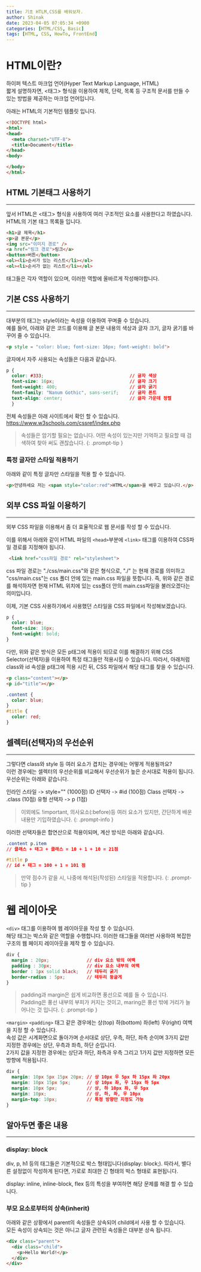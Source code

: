 ```yaml
---
title: 기초 HTLM,CSS를 배워보자.
author: Shinak
date: 2023-04-05 07:05:34 +0900
categories: [HTML/CSS, Basic]
tags: [HTML, CSS, HowTo, FrontEnd]
---
```


# HTML이란?

하이퍼 텍스트 마크업 언어(Hyper Text Markup Language, HTML)  
짧게 설명하자면, \<태그\> 형식을 이용하여 제목, 단락, 목록 등 구조적 문서를 만들 수 있는 방법을 제공하는 마크업 언어입니다.

아래는 HTML의 기본적인 템플릿 입니다.

```HTML
<!DOCTYPE html>
<html>
<head>
  <meta charset="UTF-8">
  <title>Document</title>
</head>
<body>

</body>
</html>
```

## HTML 기본태그 사용하기

<hr>

앞서 HTML은 \<태그\> 형식을 사용하여 여러 구조적인 요소를 사용한다고 하였습니다.  
HTML의 기본 태그 목록들 입니다.

```HTML
<h1>글 제목</h1>
<p>글 본문</p>
<img src="이미지 경로" />
<a href="링크 경로">링크</a>
<button>버튼</button>
<ol><li>순서가 있는 리스트</li></ol>
<ol><li>순서가 없는 리스트</li></ol>
```

태그들은 각자 역할이 있으며, 이러한 역할에 올바르게 작성해야합니다.

## 기본 CSS 사용하기

<hr>

대부분의 태그는 style이라는 속성을 이용하여 꾸며줄 수 있습니다.  
예를 들어, 아래와 같은 코드를 이용해 글 본문 내용의 색상과 글자 크기, 글자 굵기를 바꾸어 줄 수 있습니다.

```HTML
<p style = "color: blue; font-size: 16px; font-weight: bold">

```

글자에서 자주 사용되는 속성들은 다음과 같습니다.

```CSS
p {
  color: #333;                                // 글자 색상
  font-size: 16px;                            // 글자 크기
  font-weight: 400;                           // 글자 굵기
  font-family: "Nanum Gothic", sans-serif;    // 글자 폰트
  text-align: center;                         // 글자 가운데 정렬
  }
```

전체 속성들은 아래 사이트에서 확인 할 수 있습니다.  
https://www.w3schools.com/cssref/index.php

> 속성들은 암기할 필요는 없습니다. 어떤 속성이 있는지만 기억하고 필요할 때 검색하여 찾아 써도 괜찮습니다.
> {: .prompt-tip }

### 특정 글자만 스타일 적용하기

아래와 같이 특정 글자만 스타일을 적용 할 수 있습니다.

```HTML
<p>안녕하세요 저는 <span style="color:red">HTML</span>을 배우고 있습니다.</p>
```

## 외부 CSS 파일 이용하기

<hr>
외부 CSS 파일을 이용해서 좀 더 효율적으로 웹 문서를 작성 할 수 있습니다.

이를 위해서 아래와 같이 HTML 파일의 `<head>`부분에 `<link>` 태그를 이용하여 CSS파일 경로를 지정해야 됩니다.

```HTML
 <link href="css파일 경로" rel="stylesheet">
```

css 파일 경로는 "./css/main.css"와 같은 형식으로, "./" 는 현재 경로를 의미하고 "css/main.css"는 css 폴더 안에 있는 main.css 파일을 뜻합니다.
즉, 위와 같은 경로를 해석하자면 현재 HTML 위치에 있는 css폴더 안의 main.css파일을 불러오겠다는 의미입니다.

이제, 기본 CSS 사용하기에서 사용했던 스타일을 CSS 파일에서 작성해보겠습니다.

```CSS
p {
  color: blue;
  font-size: 16px;
  font-weight: bold;
}
```

다만, 위와 같은 방식은 모든 p태그에 적용이 되므로 이를 해결하기 위해 CSS Selector(선택자)을 이용하여 특정 태그들만 적용시킬 수 있습니다.
따라서, 아래처럼 class와 id 속성을 p태그에 적용 시킨 뒤, CSS 파일에서 해당 태그를 찾을 수 있습니다.

```HTML
<p class="content"></p>
<p id="title"></p>
```

```CSS
.content {
  color: blue;
}
#title {
  color: red;
}
```

## 셀렉터(선택자)의 우선순위

<hr>

그렇다면 class와 style 등 여러 요소가 겹치는 경우에는 어떻게 적용될까요?  
이런 경우에는 셀렉터의 우선순위를 비교해서 우선순위가 높은 순서대로 적용이 됩니다.  
우선순위는 아래와 같습니다.

인라인 스타일 -> style="" (1000점)
ID 선택자 -> #id (100점)
Class 선택자 -> .class (10점)
유형 선택자 -> p (1점)

> 이외에도 !important, 의사요소(:before)등 여러 요소가 있지만, 간단하게 배운 내용만 기입하였습니다.
> {: .prompt-info }

이러한 선택자들은 합연산으로 적용이되며, 계산 방식은 아래와 같습니다.

```CSS
.content p.item
// 클래스 + 태그 + 클래스 = 10 + 1 + 10 = 21점

#title p
// id + 태그 = 100 + 1 = 101 점

```

> 만약 점수가 같을 시, 나중에 해석된(작성된) 스타일을 적용합니다.
> {: .prompt-tip }

# 웹 레이아웃

`<div>` 태그를 이용하여 웹 레이아웃을 작성 할 수 있습니다.  
해당 태그는 박스와 같은 역할을 수행합니다. 이러한 태그들을 여러번 사용하여 복잡한 구조의 웹 페이지 레이아웃을 제작 할 수 있습니다.

```CSS
div {
  margin : 20px;              // div 요소 밖의 여백
  padding : 30px;             // div 요소 내부의 여백
  border : 1px solid black;   // 테두리 굵기
  border-radius : 5px;        // 테두리 둥글게
}
```

> padding과 margin은 쉽게 비교하면 풍선으로 예를 들 수 있습니다.  
> Padding은 풍선 내부의 부피가 커지는 것이고, maring은 풍선 밖에 거리가 늘어나는 것 입니다.
> {: .prompt-tip }

`<margin>` `<padding>` 태그 같은 경우에는 상(top) 하(bottom) 좌(left) 우(right) 여백을 지정 할 수 있습니다.  
속성 값은 시계화면으로 돌아가며 순서대로 상단, 우측, 하단, 좌측 순이며 3가지 값만 지정한 경우에는 상단, 우측과 좌측, 하단 순입니다.  
2가지 값을 지정한 경우에는 상단과 하단, 좌측과 우측 그리고 1가지 값만 지정하면 모든 방향에 적용됩니다.

```CSS
div {
  margin: 10px 5px 15px 20px; // 상 10px 우 5px 하 15px 좌 20px
  margin: 10px 15px 5px;      // 상 10px 좌, 우 15px 하 5px
  margin: 10px 5px;           // 상, 하 10px 좌, 우 5px
  margin: 10px;               // 상, 하, 좌, 우 10px
  margin-top: 10px;           // 특정 방향만 지정도 가능
}
```

## 알아두면 좋은 내용

<hr>

### display: block

div, p, h1 등의 태그들은 기본적으로 박스 형태입니다(display: block;). 따라서, 별다른 설정없이 작성하게 된다면, 가로로 최대한 긴 형태의 박스 형태로 표현됩니다.

display: inline, inline-block, flex 등의 특성을 부여하면 해당 문제를 해결 할 수 있습니다.

### 부모 요소로부터의 상속(inherit)

아래와 같은 상황에서 parent의 속성들은 상속되어 child에서 사용 할 수 있습니다.  
모든 속성이 상속되는 것은 아니고 글자 관련된 속성들은 대부분 상속 됩니다.

```HTML
<div class="parent">
  <div class="child">
    <p>Hello World!</p>
  </div>
</div>
```
